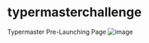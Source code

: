 # typermasterchallenge
Typermaster Pre-Launching Page
![image](https://user-images.githubusercontent.com/86492909/147958536-dfed136f-9b9f-4be9-b94a-b4eb6a1dc6e7.png)
